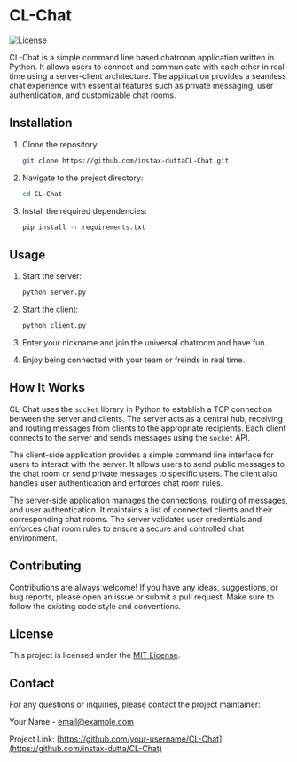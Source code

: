 # CL-Chat

[![License](https://img.shields.io/badge/license-MIT-blue.svg)](https://github.com/your-username/CL-Chat/blob/main/LICENSE)

CL-Chat is a simple command line based chatroom application written in Python. It allows users to connect and communicate with each other in real-time using a server-client architecture. The application provides a seamless chat experience with essential features such as private messaging, user authentication, and customizable chat rooms.

## Installation

1. Clone the repository:

   ```bash
   git clone https://github.com/instax-duttaCL-Chat.git
   ```

2. Navigate to the project directory:

   ```bash
   cd CL-Chat
   ```

3. Install the required dependencies:

   ```bash
   pip install -r requirements.txt
   ```

## Usage

1. Start the server:

   ```bash
   python server.py
   ```

2. Start the client:

   ```bash
   python client.py
   ```

3. Enter your nickname and join the universal chatroom and have fun.

4. Enjoy being connected with your team or freinds in real time.

## How It Works

CL-Chat uses the `socket` library in Python to establish a TCP connection between the server and clients. The server acts as a central hub, receiving and routing messages from clients to the appropriate recipients. Each client connects to the server and sends messages using the `socket` API.

The client-side application provides a simple command line interface for users to interact with the server. It allows users to send public messages to the chat room or send private messages to specific users. The client also handles user authentication and enforces chat room rules.

The server-side application manages the connections, routing of messages, and user authentication. It maintains a list of connected clients and their corresponding chat rooms. The server validates user credentials and enforces chat room rules to ensure a secure and controlled chat environment.

## Contributing

Contributions are always welcome! If you have any ideas, suggestions, or bug reports, please open an issue or submit a pull request. Make sure to follow the existing code style and conventions. 

## License

This project is licensed under the [MIT License](https://github.com/instax-dutta/CL-Chat/blob/main/LICENSE).

## Contact

For any questions or inquiries, please contact the project maintainer:

Your Name - [email@example.com](mailto:bffsproductionhouse456@gmail.com)

Project Link: [https://github.com/your-username/CL-Chat](https://github.com/instax-dutta/CL-Chat)
